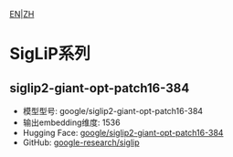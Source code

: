 [EN](../../../../en/general_embedding/cross_modal_embedding/siglip_series/README.md)|[ZH](README.md)
# SigLiP系列

## siglip2-giant-opt-patch16-384
- 模型型号: google/siglip2-giant-opt-patch16-384
- 输出embedding维度: 1536
- Hugging Face: [google/siglip2-giant-opt-patch16-384](https://huggingface.co/google/siglip2-giant-opt-patch16-384)
- GitHub: [google-research/siglip](https://github.com/google-research/siglip) 